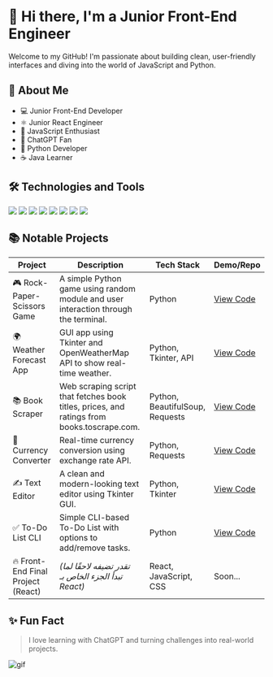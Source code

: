 
# 👋 Hi there, I'm a Junior Front-End Engineer

Welcome to my GitHub! I'm passionate about building clean, user-friendly interfaces and diving into the world of JavaScript and Python.

## 🚀 About Me
- 💻 Junior Front-End Developer
- ⚛️ Junior React Engineer
- 🧠 JavaScript Enthusiast
- 🤖 ChatGPT Fan
- 🐍 Python Developer
- ☕ Java Learner

## 🛠️ Technologies and Tools

<p align="left">
  <img src="https://img.shields.io/badge/HTML5-E34F26?logo=html5&logoColor=white" />
  <img src="https://img.shields.io/badge/CSS3-1572B6?logo=css3&logoColor=white" />
  <img src="https://img.shields.io/badge/JavaScript-F7DF1E?logo=javascript&logoColor=black" />
  <img src="https://img.shields.io/badge/React-61DAFB?logo=react&logoColor=black" />
  <img src="https://img.shields.io/badge/Python-3776AB?logo=python&logoColor=white" />
  <img src="https://img.shields.io/badge/Java-007396?logo=java&logoColor=white" />
  <img src="https://img.shields.io/badge/Git-F05032?logo=git&logoColor=white" />
  <img src="https://img.shields.io/badge/GitHub-181717?logo=github&logoColor=white" />
</p>

## 📚 Notable Projects

| Project | Description | Tech Stack | Demo/Repo |
|--------|-------------|------------|-----------|
| 🎮 Rock-Paper-Scissors Game | A simple Python game using random module and user interaction through the terminal. | Python | [View Code](#) |
| 🌍 Weather Forecast App | GUI app using Tkinter and OpenWeatherMap API to show real-time weather. | Python, Tkinter, API | [View Code](#) |
| 📚 Book Scraper | Web scraping script that fetches book titles, prices, and ratings from books.toscrape.com. | Python, BeautifulSoup, Requests | [View Code](#) |
| 💱 Currency Converter | Real-time currency conversion using exchange rate API. | Python, Requests | [View Code](#) |
| ✍️ Text Editor | A clean and modern-looking text editor using Tkinter GUI. | Python, Tkinter | [View Code](#) |
| ✅ To-Do List CLI | Simple CLI-based To-Do List with options to add/remove tasks. | Python | [View Code](#) |
| 🔥 Front-End Final Project (React) | *(تقدر تضيفه لاحقًا لما تبدأ الجزء الخاص بـ React)* | React, JavaScript, CSS | Soon... |

## ✨ Fun Fact
> I love learning with ChatGPT and turning challenges into real-world projects.

![gif](https://media.giphy.com/media/qgQUggAC3Pfv687qPC/giphy.gif)
